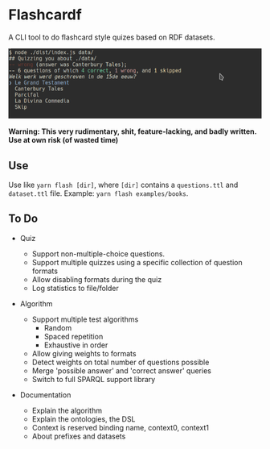 # Flashcardf

A CLI tool to do flashcard style quizes based on RDF datasets.

![Screenshot](./docs/images/screenshot1.png)

**Warning: This very rudimentary, shit, feature-lacking, and badly written. Use at own risk (of wasted time)**

## Use

Use like `yarn flash [dir]`, where `[dir]` contains a `questions.ttl` and `dataset.ttl` file. Example: `yarn flash examples/books`.

## To Do

- Quiz

  - Support non-multiple-choice questions.
  - Support multiple quizzes using a specific collection of question formats
  - Allow disabling formats during the quiz
  - Log statistics to file/folder

- Algorithm

  - Support multiple test algorithms
    - Random
    - Spaced repetition
    - Exhaustive in order
  - Allow giving weights to formats
  - Detect weights on total number of questions possible
  - Merge 'possible answer' and 'correct answer' queries
  - Switch to full SPARQL support library

- Documentation
  - Explain the algorithm
  - Explain the ontologies, the DSL
  - Context is reserved binding name, context0, context1
  - About prefixes and datasets
